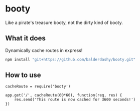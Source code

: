
# booty

Like a pirate's treasure booty, not the dirty kind of booty.  

## What it does

Dynamically cache routes in express!

```js
npm install "git+https://github.com/balderdashy/booty.git"
```

## How to use

```
cacheRoute = require('booty')
 
app.get('/', cacheRoute(60*60), function(req, res) {
    res.send('This route is now cached for 3600 seconds!')
})
```
